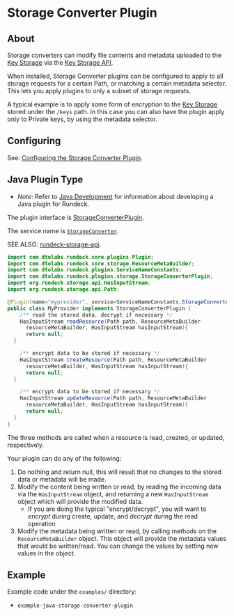 # Storage Converter Plugin

## About

Storage converters can modify file contents and metadata uploaded to the [Key Storage](/administration/key-storage/key-storage.md) via the [Key Storage API](/api/rundeck-api.md#key-storage).

When installed, Storage Converter plugins can be configured to apply to all storage requests for a certain Path, or matching a certain metadata selector. This lets you apply plugins to only a subset of storage requests.

A typical example is to apply some form of encryption to the [Key Storage](/administration/key-storage/key-storage.md) stored under the `/keys` path. In this case you can also have the plugin apply only to Private keys, by using the metadata selector.

## Configuring

See: [Configuring the Storage Converter Plugin](/administration/key-storage/key-storage.md#configuring-storage-converter-plugins).

## Java Plugin Type

- _Note_: Refer to [Java Development](/developer/01-plugin-development.md#java-plugin-development) for information about developing a Java plugin for Rundeck.

The plugin interface is [StorageConverterPlugin]({{{javaDocBase}}}/com/dtolabs/rundeck/plugins/storage/StorageConverterPlugin.html).

The service name is [`StorageConverter`]({{{javaDocBase}}}/com/dtolabs/rundeck/plugins/ServiceNameConstants.html#StorageConverter).

SEE ALSO: [rundeck-storage-api]({{{javaDocStorageApiBase}}}).

```java
import com.dtolabs.rundeck.core.plugins.Plugin;
import com.dtolabs.rundeck.core.storage.ResourceMetaBuilder;
import com.dtolabs.rundeck.plugins.ServiceNameConstants;
import com.dtolabs.rundeck.plugins.storage.StorageConverterPlugin;
import org.rundeck.storage.api.HasInputStream;
import org.rundeck.storage.api.Path;

@Plugin(name="myprovider", service=ServiceNameConstants.StorageConverter)
public class MyProvider implements StorageConverterPlugin {
    /** read the stored data, decrypt if necessary */
    HasInputStream readResource(Path path, ResourceMetaBuilder
      resourceMetaBuilder, HasInputStream hasInputStream){
      return null;
  }

    /** encrypt data to be stored if necessary */
    HasInputStream createResource(Path path, ResourceMetaBuilder
      resourceMetaBuilder, HasInputStream hasInputStream){
      return null;
  }

    /** encrypt data to be stored if necessary */
    HasInputStream updateResource(Path path, ResourceMetaBuilder
      resourceMetaBuilder, HasInputStream hasInputStream){
      return null;
  }
}
```

The three methods are called when a resource is read, created, or updated, respectively.

Your plugin can do any of the following:

1. Do nothing and return null, this will result that no changes to the stored data or metadata will be made.
2. Modify the content being written or read, by reading the incoming data via the `HasInputStream` object, and returning a new `HasInputStream` object which will provide the modified data.
   - If you are doing the typical "encrypt/decrypt", you will want to _encrypt_ during create, update, and _decrypt_ during the read operation
3. Modify the metadata being written or read, by calling methods on the `ResourceMetaBuilder` object. This object will provide the metadata values that would be written/read. You can change the values by setting new values in the object.

## Example

Example code under the `examples/` directory:

- `example-java-storage-converter-plugin`
